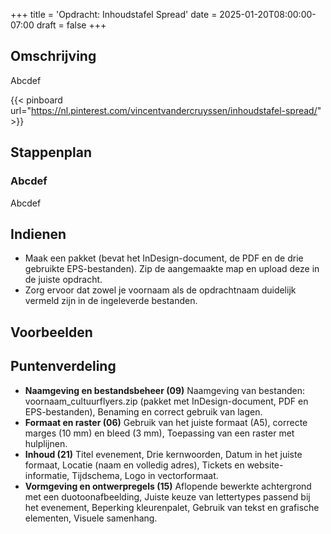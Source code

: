 +++
title = 'Opdracht: Inhoudstafel Spread'
date = 2025-01-20T08:00:00-07:00
draft = false
+++

## Omschrijving

Abcdef

{{< pinboard url="https://nl.pinterest.com/vincentvandercruyssen/inhoudstafel-spread/" >}}

## Stappenplan

### Abcdef

Abcdef

## Indienen

- Maak een pakket (bevat het InDesign-document, de PDF en de drie gebruikte EPS-bestanden). Zip de aangemaakte map en upload deze in de juiste opdracht.  
- Zorg ervoor dat zowel je voornaam als de opdrachtnaam duidelijk vermeld zijn in de ingeleverde bestanden.

## Voorbeelden

## Puntenverdeling

- **Naamgeving en bestandsbeheer (09)** Naamgeving van bestanden: voornaam_cultuurflyers.zip (pakket met InDesign-document, PDF en EPS-bestanden), Benaming en correct gebruik van lagen.
- **Formaat en raster (06)** Gebruik van het juiste formaat (A5), correcte marges (10 mm) en bleed (3 mm), Toepassing van een raster met hulplijnen.
- **Inhoud (21)** Titel evenement, Drie kernwoorden, Datum in het juiste formaat, Locatie (naam en volledig adres), Tickets en website-informatie, Tijdschema, Logo in vectorformaat.
- **Vormgeving en ontwerpregels (15)** Aflopende bewerkte achtergrond met een duotoonafbeelding, Juiste keuze van lettertypes passend bij het evenement, Beperking kleurenpalet, Gebruik van tekst en grafische elementen, Visuele samenhang.